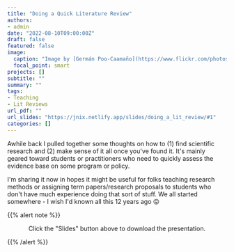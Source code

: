 ```yaml
---
title: "Doing a Quick Literature Review"
authors: 
- admin
date: "2022-08-10T09:00:00Z"
draft: false
featured: false
image:
  caption: "Image by [Germán Poo-Caamaño](https://www.flickr.com/photos/gpoo/) on [flickr](https://flic.kr/p/eHJWM3), [CC BY 2.0](https://creativecommons.org/licenses/by/2.0)"
  focal_point: smart
projects: []
subtitle: ""
summary: ""
tags:
- Teaching
- Lit Reviews
url_pdf: ""
url_slides: "https://jnix.netlify.app/slides/doing_a_lit_review/#1"
categories: []
---
```


Awhile back I pulled together some thoughts on how to (1) find scientific research and (2) make sense of it all once you've found it. It's mainly geared toward students or practitioners who need to quickly assess the evidence base on some program or policy. 

I'm sharing it now in hopes it might be useful for folks teaching research methods or assigning term papers/research proposals to students who don't have much experience doing that sort of stuff. We all started somewhere - I wish I'd known all this 12 years ago 😝 

{{% alert note %}}
<p style="text-align:center"> Click the "Slides" button above to download the presentation.</p>
{{% /alert %}}